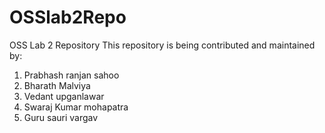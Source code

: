 # OSSlab2Repo
OSS Lab 2 Repository 
This repository is being contributed and maintained by:

1. Prabhash ranjan sahoo
2. Bharath Malviya
3. Vedant upganlawar
4. Swaraj Kumar mohapatra
5. Guru sauri vargav
